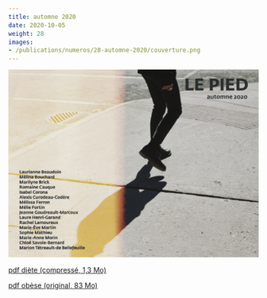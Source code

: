 ```yaml
---
title: automne 2020
date: 2020-10-05
weight: 28
images:
- /publications/numeros/28-automne-2020/couverture.png
---
```


![](couverture.png)

[pdf diète (compressé, 1,3 Mo)](le-pied-automne-2020-compress.pdf)

[pdf obèse (original, 83 Mo)](lepied-automne-2020.pdf)

<img src="/publications/numeros/2020/automne/sandrine-corbeil-illustration-3.png" width="400" alt="" />
